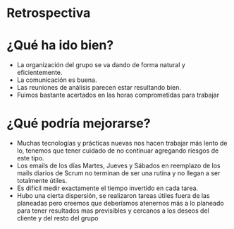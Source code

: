 # Retrospectiva

# ¿Qué ha ido bien?

* La organización del grupo se va dando de forma natural y eficientemente.
* La comunicación es buena.
* Las reuniones de análisis parecen estar resultando bien.
* Fuimos bastante acertados en las horas comprometidas para trabajar


# ¿Qué podría mejorarse?

* Muchas tecnologías y prácticas nuevas nos hacen trabajar más lento de lo, tenemos que tener cuidado de no continuar agregando riesgos de este tipo.
* Los emails de los días Martes, Jueves y Sábados en reemplazo de los mails diarios de Scrum no terminan de ser una rutina y no llegan a ser totalmente útiles.
* Es difícil medir exactamente el tiempo invertido en cada tarea.
* Hubo una cierta dispersión, se realizaron tareas útiles fuera de las planeadas pero creemos que deberíamos atenernos más a lo planeado para tener resultados mas previsibles y cercanos a los deseos del cliente y del resto del grupo